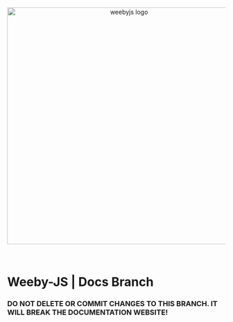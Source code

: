 <div align="center">
  <br />
  <p>
    <a href="https://weebyapi.xyz/"><img src="https://cdn.weebyapi.xyz/img/static/WeebyJSLogo.png" width="546" alt="weebyjs logo" /></a>
  </p>
  <br />
</div>

# Weeby-JS | Docs Branch

### DO NOT DELETE OR COMMIT CHANGES TO THIS BRANCH. IT WILL BREAK THE DOCUMENTATION WEBSITE!
